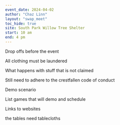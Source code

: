 ```yaml
---
event_date: 2024-04-02
author: "Chaz Linn"
layout: "swap_meet"
toc_hide: true
site: South Park Willow Tree Shelter
start: 10 am
end: 4 pm
---
```


Drop offs before the event


All clothing must be laundered

What happens with stuff that is not claimed

Still need to adhere to the crestfallen code of conduct

Demo scenario

List games that will demo and schedule

Links to websites

the tables need tablecloths

